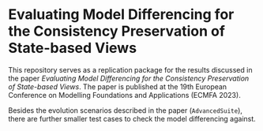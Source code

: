 # Evaluating Model Differencing for the Consistency Preservation of State-based Views

This repository serves as a replication package for the results discussed in the paper _Evaluating Model Differencing for the Consistency Preservation of State-based Views_.
The paper is published at the 19th European Conference on Modelling Foundations and Applications (ECMFA 2023).

Besides the evolution scenarios described in the paper (`AdvancedSuite`), there are further smaller test cases to check the model differencing against.
